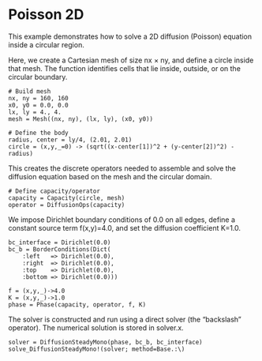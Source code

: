 # Poisson 2D

This example demonstrates how to solve a 2D diffusion (Poisson) equation inside a circular region.

Here, we create a Cartesian mesh of size nx × ny, and define a circle inside that mesh.
The function identifies cells that lie inside, outside, or on the circular boundary.
```
# Build mesh
nx, ny = 160, 160
x0, y0 = 0.0, 0.0
lx, ly = 4., 4.
mesh = Mesh((nx, ny), (lx, ly), (x0, y0))

# Define the body
radius, center = ly/4, (2.01, 2.01)
circle = (x,y,_=0) -> (sqrt((x-center[1])^2 + (y-center[2])^2) - radius)
```

This creates the discrete operators needed to assemble and solve the diffusion equation based on the mesh and the circular domain.

```
# Define capacity/operator
capacity = Capacity(circle, mesh)
operator = DiffusionOps(capacity)
```

We impose Dirichlet boundary conditions of 0.0 on all edges, define a constant source term f(x,y)=4.0, and set the diffusion coefficient K=1.0.
```
bc_interface = Dirichlet(0.0)
bc_b = BorderConditions(Dict(
    :left   => Dirichlet(0.0),
    :right  => Dirichlet(0.0),
    :top    => Dirichlet(0.0),
    :bottom => Dirichlet(0.0)))

f = (x,y,_)->4.0
K = (x,y,_)->1.0
phase = Phase(capacity, operator, f, K)
```

The solver is constructed and run using a direct solver (the “backslash” operator). The numerical solution is stored in solver.x.
```
solver = DiffusionSteadyMono(phase, bc_b, bc_interface)
solve_DiffusionSteadyMono!(solver; method=Base.:\)
```